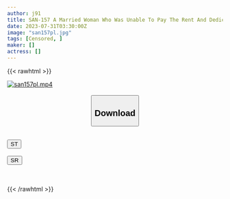 ```yaml
---
author: j91
title: SAN-157 A Married Woman Who Was Unable To Pay The Rent And Dedicated Her Body To A Devil Landlord / Kodue Minami
date: 2023-07-31T03:30:00Z
image: "san157pl.jpg"
tags: [Censored, ]
maker: []
actress: []
---
```



{{< rawhtml >}}

<div class="video" data-videoid="ywzyPp9739s1MDA">
    <a href="javascript:;">
        <img src="https://my.j91.asia/posts/san157pl/san157pl.jpg" width="WIDTH" height="HEIGHT" alt="san157pl.mp4" loading="lazy">
    </a>
</div>

<script type="text/javascript" src="https://j91.asia/asset/on-demand-st.js"></script>

<br>
  <link rel="stylesheet" href="https://j91.asia/asset/bs5.css">
  
  <center>
  <button class="btn btn-primary" type="button" data-bs-toggle="collapse" data-bs-target=".multi-collapse" aria-expanded="false" aria-controls="multiCollapseExample1 multiCollapseExample2"><h2>Download</h2></button></center>
</p>
<div class="row">
  <div class="col">
    <div class="collapse multi-collapse" id="multiCollapseExample1">
      <div class="card card-body">
	      	      <br>
<div class="buttons">  
<a href="https://streamtape.to/v/ywzyPp9739s1MDA"><button class="btn-hover color-3"><i class="fa fa-download"></i> ST</button></a></div>
    </div>
  </div>
</div>
  <div class="col">
    <div class="collapse multi-collapse" id="multiCollapseExample2">
      <div class="card card-body">
	      <br>
<div class="buttons">
    <a href="https://streamruby.com/e442yb7fb2lw.html"><button class="btn-hover color-9"><i class="fa fa-download"></i> SR</button></a></div>
<br><br>
      </div>
    </div>
  </div>
</div>

{{< /rawhtml >}}